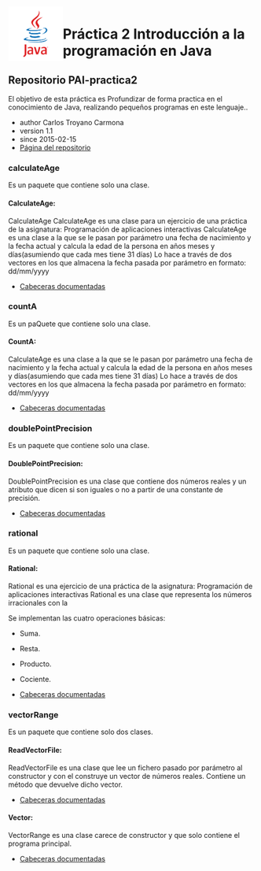   <img src="./img/java.png" align="left" width="22%">

# Práctica 2 Introducción a la programación en Java

## Repositorio PAI-practica2
El objetivo de esta práctica es Profundizar de forma practica en el conocimiento de Java,
realizando pequeños programas en este lenguaje..


* author  Carlos Troyano Carmona
* version 1.1
* since   2015-02-15
* [Página del repositorio](http://ctc87.github.io/PAI-practica2/doc/index.html)

### calculateAge
Es un paquete que contiene solo una clase.

#### CalculateAge:

  CalculateAge CalculateAge es una clase para un ejercicio de una práctica de la asignatura:
  Programación de aplicaciones interactivas
  CalculateAge es una clase a la que se le pasan por parámetro una fecha de nacimiento y la fecha actual y calcula la edad de la persona en años meses y días(asumiendo que cada mes tiene 31 días)
  Lo hace a través de dos vectores en los que almacena la fecha pasada por parámetro en formato: dd/mm/yyyy
* [Cabeceras  documentadas](https://github.com/ctc87/PAI-practica2/blob/gh-pages/src/calculateAge/CalculateAge.java)

### countA
Es un paQuete que contiene solo una clase.

#### CountA:
  CalculateAge es una clase a la que se le pasan por parámetro una fecha de nacimiento y la fecha actual y calcula la edad de la persona en años meses y días(asumiendo que cada mes tiene 31 días)
  Lo hace a través de dos vectores en los que almacena la fecha pasada por parámetro en formato: dd/mm/yyyy
* [Cabeceras  documentadas](https://github.com/ctc87/PAI-practica2/blob/gh-pages/src/countA/CountA.java)

### doublePointPrecision
Es un paquete que contiene solo una clase.

#### DoublePointPrecision:
DoublePointPrecision es una clase que contiene dos números reales y un atributo que dicen si son iguales o no a partir de una constante de precisión.
* [Cabeceras  documentadas](https://github.com/ctc87/PAI-practica2/blob/gh-pages/src/doublePointPrecision/DoublePointPrecision.java)


### rational
Es un paquete que contiene solo una clase.

#### Rational:
Rational es una ejercicio de una práctica de la asignatura:
Programación de aplicaciones interactivas
Rational es una clase que representa los números irracionales con la

Se implementan las cuatro operaciones básicas:
* Suma.
* Resta.
* Producto.
* Cociente.

* [Cabeceras  documentadas](https://github.com/ctc87/PAI-practica2/tree/gh-pages/src/rational/Rational.java)

### vectorRange
Es un paquete que contiene solo dos clases.

#### ReadVectorFile:
ReadVectorFile es una clase que lee un fichero pasado por parámetro al constructor y con el construye un vector de números reales.
Contiene un método que devuelve dicho vector.
* [Cabeceras  documentadas](https://github.com/ctc87/PAI-practica2/blob/gh-pages/src/vectorRange/ReadVectorFile.java)

#### Vector:
VectorRange es una clase carece de constructor y que solo contiene el programa principal.

* [Cabeceras  documentadas](https://github.com/ctc87/PAI-practica2/blob/gh-pages/src/vectorRange/ReadVectorFile.java)
